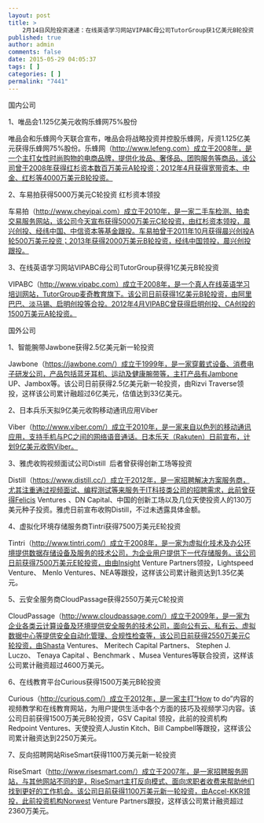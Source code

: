 ```yaml
---
layout: post
title: >
    2月14日风险投资速递：在线英语学习网站VIPABC母公司TutorGroup获1亿美元B轮投资
published: true
author: admin
comments: false
date: 2015-05-29 04:05:37
tags: [ ]
categories: [ ]
permalink: "7441"
---
```



国内公司

1、唯品会1.125亿美元收购乐蜂网75%股份

唯品会和乐蜂网今天联合宣布，唯品会将战略投资并控股乐蜂网，斥资1.125亿美元获得乐蜂网75%股份。乐蜂网（http://www.lefeng.com）成立于2008年，是一个主打女性时尚购物的电商品牌，提供化妆品、奢侈品、团购服务等商品，该公司曾于2008年获得红杉资本数百万美元A轮投资；2012年4月获得宽带资本、中金、红杉等4000万美元B轮投资。

2、车易拍获得5000万美元C轮投资 红杉资本领投

车易拍（http://www.cheyipai.com）成立于2010年，是一家二手车检测、拍卖交易服务网站，该公司今天宣布获得5000万美元C轮投资，由红杉资本领投，晨兴创投、经纬中国、中信资本等基金跟投。车易拍曾于2011年10月获得晨兴创投A轮500万美元投资；2013年获得2000万美元B轮投资，经纬中国领投，晨兴创投跟投。

3、在线英语学习网站VIPABC母公司TutorGroup获得1亿美元B轮投资

VIPABC（http://www.vipabc.com）成立于2008年，是一个真人在线英语学习培训网站，TutorGroup麦奇教育旗下。该公司日前获得1亿美元B轮投资，由阿里巴巴、淡马锡、启明创投等合投。2012年4月VIPABC曾获得启明创投、CA创投的1500万美元A轮投资。

国外公司

1、智能腕带Jawbone获得2.5亿美元新一轮投资

Jawbone（https://jawbone.com/）成立于1999年，是一家穿戴式设备、消费电子研发公司，产品包括蓝牙耳机、运动及健康腕带等，主打产品有Jambone UP、Jambox等。该公司日前获得2.5亿美元新一轮投资，由Rizvi Traverse领投，这样该公司累计融超过6亿美元，估值达到33亿美元。

2、日本兵乐天拟9亿美元收购移动通讯应用Viber

Viber（http://www.viber.com/）成立于2010年，是一家来自以色列的移动通讯应用，支持手机与PC之间的网络语音通话。日本乐天（Rakuten）日前宣布，计划9亿美元收购Viber。

3、雅虎收购视频面试公司Distill  后者曾获得创新工场等投资

Distill（https://www.distill.cc/）成立于2012年，是一家招聘解决方案服务商，尤其注重通过视频面试、编程测试等来服务于IT科技类公司的招聘需求，此前曾获得Felicis Ventures 、DN Capital、中国的创新工场以及几位天使投资人的130万美元种子投资。雅虎日前宣布收购Distill，不过未透露具体金额。

4、虚拟化环境存储服务商Tintri获得7500万美元E轮投资

Tintri（http://www.tintri.com/）成立于2008年，是一家为虚拟化技术及办公环境提供数据存储设备及服务的技术公司，为企业用户提供下一代存储服务。该公司日前获得7500万美元E轮投资，由由Insight Venture Partners领投，Lightspeed Venture、 Menlo Ventures、NEA等跟投，这样该公司累计融资达到1.35亿美元。

5、云安全服务商CloudPassage获得2550万美元C轮投资

CloudPassage（http://www.cloudpassage.com/）成立于2009年，是一家为企业各类云计算设备及环境提供安全服务的技术公司，面向公有云、私有云、虚拟数据中心等提供安全自动化管理、合规性检查等，该公司日前获得2550万美元C轮投资，由Shasta Ventures、 Meritech Capital Partners、 Stephen J. Luczo、 Tenaya Capital 、Benchmark 、Musea Ventures等联合投资，这样该公司累计融资超过4600万美元。

6、在线教育平台Curious获得1500万美元B轮投资

Curious（http://curious.com/）成立于2012年，是一家主打“How to do”内容的视频教学和在线教育网站，为用户提供生活中各个方面的技巧及视频学习内容。该公司日前获得1500万美元B轮投资，GSV Capital 领投，此前的投资机构 Redpoint Ventures、天使投资人Justin Kitch、Bill Campbell等跟投，这样该公司累计融资达到2250万美元。

7、反向招聘网站RiseSmart获得1100万美元新一轮投资

RiseSmart（http://www.risesmart.com/）成立于2007年，是一家招聘服务网站，与其他网站不同的是，RiseSmart主打反向模式、面向求职者收费来帮助他们找到更好的工作机会。该公司日前获得1100万美元新一轮投资，由Accel-KKR领投，此前投资机构Norwest Venture Partners跟投，这样该公司累计融资超过2360万美元。